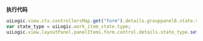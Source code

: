 <p class="panel-title"><b>执行代码</b></p>

```javascript
uiLogic.view.ctx.controllersMap.get("form").details.grouppanel8.state.visible=true;
var state_type = uiLogic.work_item_state.type;
uiLogic.view.layoutPanel.panelItems.form.control.details.state_type.setDataValue(state_type);



```
